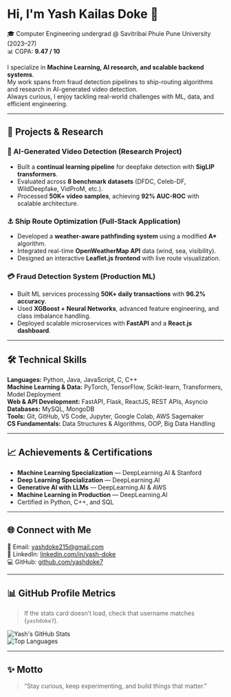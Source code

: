 <!-- Profile README for Yash Kailas Doke -->

# Hi, I'm Yash Kailas Doke 👋

🎓 Computer Engineering undergrad @ Savitribai Phule Pune University (2023–27)  
📊 CGPA: **9.47 / 10**

I specialize in **Machine Learning, AI research, and scalable backend systems**.  
My work spans from fraud detection pipelines to ship-routing algorithms and research in AI-generated video detection.  
Always curious, I enjoy tackling real-world challenges with ML, data, and efficient engineering.

---

## 🔭 Projects & Research

### 🧩 AI-Generated Video Detection (Research Project)
- Built a **continual learning pipeline** for deepfake detection with **SigLIP transformers**.  
- Evaluated across **8 benchmark datasets** (DFDC, Celeb-DF, WildDeepfake, VidProM, etc.).  
- Processed **50K+ video samples**, achieving **92% AUC-ROC** with scalable architecture.

### ⚓ Ship Route Optimization (Full-Stack Application)
- Developed a **weather-aware pathfinding system** using a modified **A\*** algorithm.  
- Integrated real-time **OpenWeatherMap API** data (wind, sea, visibility).  
- Designed an interactive **Leaflet.js frontend** with live route visualization.

### 💳 Fraud Detection System (Production ML)
- Built ML services processing **50K+ daily transactions** with **96.2% accuracy**.  
- Used **XGBoost + Neural Networks**, advanced feature engineering, and class imbalance handling.  
- Deployed scalable microservices with **FastAPI** and a **React.js dashboard**.

---

## 🛠️ Technical Skills

**Languages:** Python, Java, JavaScript, C, C++  
**Machine Learning & Data:** PyTorch, TensorFlow, Scikit-learn, Transformers, Model Deployment  
**Web & API Development:** FastAPI, Flask, ReactJS, REST APIs, Asyncio  
**Databases:** MySQL, MongoDB  
**Tools:** Git, GitHub, VS Code, Jupyter, Google Colab, AWS Sagemaker  
**CS Fundamentals:** Data Structures & Algorithms, OOP, Big Data Handling  

---

## 📈 Achievements & Certifications

- **Machine Learning Specialization** — DeepLearning.AI & Stanford  
- **Deep Learning Specialization** — DeepLearning.AI  
- **Generative AI with LLMs** — DeepLearning.AI & AWS  
- **Machine Learning in Production** — DeepLearning.AI  
- Certified in Python, C++, and SQL  

---

## 🌐 Connect with Me

📧 Email: [yashdoke215@gmail.com](mailto:yashdoke215@gmail.com)  
🔗 LinkedIn: [linkedin.com/in/yash-doke](https://linkedin.com/in/yash-doke)  
💻 GitHub: [github.com/yashdoke7](https://github.com/yashdoke7)

---

## 📊 GitHub Profile Metrics

> If the stats card doesn’t load, check that username matches (`yashdoke7`).

![Yash's GitHub Stats](https://github-readme-stats.vercel.app/api?username=yashdoke7&show_icons=true&theme=tokyonight)  
![Top Languages](https://github-readme-stats.vercel.app/api/top-langs/?username=yashdoke7&layout=compact&theme=tokyonight)

---

## ✨ Motto

> “Stay curious, keep experimenting, and build things that matter.”
